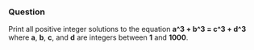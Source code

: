 ### Question

Print all positive integer solutions to the equation __a^3 + b^3 = c^3 + d^3__ where __a__, __b__, __c__, and __d__ are integers between __1__ and __1000__.